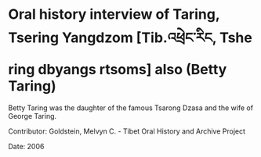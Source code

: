 # Oral history interview of Taring, Tsering Yangdzom [Tib.འཕྲེང་རིང, Tshe ring dbyangs rtsoms] also (Betty Taring)  
Betty Taring was the daughter of the famous Tsarong Dzasa and the wife of George Taring. 

Contributor: Goldstein, Melvyn C. - Tibet Oral History and Archive Project  

Date:
2006  

